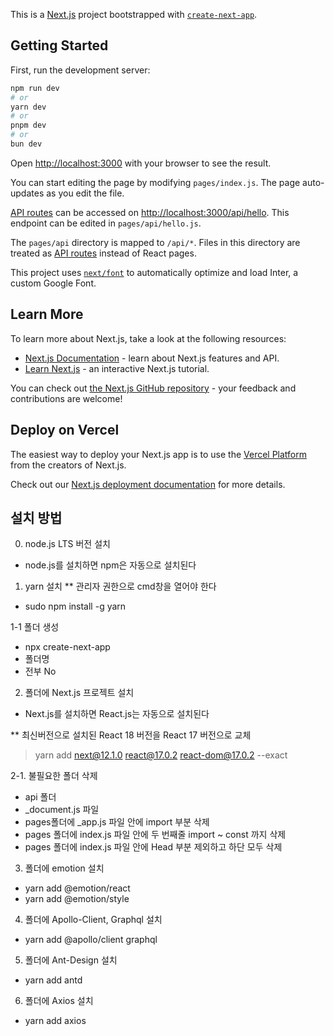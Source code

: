 This is a [Next.js](https://nextjs.org/) project bootstrapped with [`create-next-app`](https://github.com/vercel/next.js/tree/canary/packages/create-next-app).

## Getting Started

First, run the development server:

```bash
npm run dev
# or
yarn dev
# or
pnpm dev
# or
bun dev
```

Open [http://localhost:3000](http://localhost:3000) with your browser to see the result.

You can start editing the page by modifying `pages/index.js`. The page auto-updates as you edit the file.

[API routes](https://nextjs.org/docs/api-routes/introduction) can be accessed on [http://localhost:3000/api/hello](http://localhost:3000/api/hello). This endpoint can be edited in `pages/api/hello.js`.

The `pages/api` directory is mapped to `/api/*`. Files in this directory are treated as [API routes](https://nextjs.org/docs/api-routes/introduction) instead of React pages.

This project uses [`next/font`](https://nextjs.org/docs/basic-features/font-optimization) to automatically optimize and load Inter, a custom Google Font.

## Learn More

To learn more about Next.js, take a look at the following resources:

- [Next.js Documentation](https://nextjs.org/docs) - learn about Next.js features and API.
- [Learn Next.js](https://nextjs.org/learn) - an interactive Next.js tutorial.

You can check out [the Next.js GitHub repository](https://github.com/vercel/next.js/) - your feedback and contributions are welcome!

## Deploy on Vercel

The easiest way to deploy your Next.js app is to use the [Vercel Platform](https://vercel.com/new?utm_medium=default-template&filter=next.js&utm_source=create-next-app&utm_campaign=create-next-app-readme) from the creators of Next.js.

Check out our [Next.js deployment documentation](https://nextjs.org/docs/deployment) for more details.


## 설치 방법

0. node.js LTS 버전 설치 
- node.js를 설치하면 npm은 자동으로 설치된다
1. yarn 설치 
** 관리자 권한으로 cmd창을 열어야 한다
- sudo npm install -g yarn

1-1 폴더 생성
- npx create-next-app
- 폴더명
- 전부 No 


2. 폴더에 Next.js 프로젝트 설치
- Next.js를 설치하면 React.js는 자동으로 설치된다

** 최신버전으로 설치된  React 18 버전을 React 17 버전으로 교체
> yarn add next@12.1.0 react@17.0.2 react-dom@17.0.2 --exact

2-1.  불필요한 폴더 삭제 
- api 폴더
- _document.js 파일
- pages폴더에 _app.js 파일 안에 import 부분 삭제
- pages 폴더에 index.js 파일 안에 두 번째줄 import ~ const 까지 삭제
- pages 폴더에 index.js 파일 안에 Head 부분 제외하고 하단 모두 삭제

3. 폴더에 emotion 설치
- yarn add @emotion/react
- yarn add @emotion/style

4. 폴더에 Apollo-Client, Graphql 설치
- yarn add @apollo/client graphql

5. 폴더에  Ant-Design 설치
- yarn add antd

6. 폴더에 Axios 설치
- yarn add axios